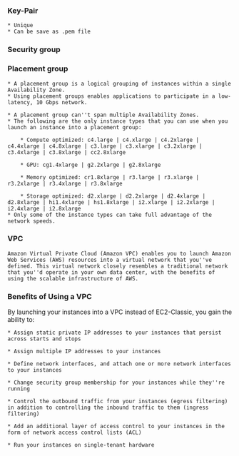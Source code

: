 ### Key-Pair

    * Unique
    * Can be save as .pem file

### Security group


### Placement group

    * A placement group is a logical grouping of instances within a single Availability Zone.
    * Using placement groups enables applications to participate in a low-latency, 10 Gbps network.

    * A placement group can''t span multiple Availability Zones.
    * The following are the only instance types that you can use when you launch an instance into a placement group:

        * Compute optimized: c4.large | c4.xlarge | c4.2xlarge | c4.4xlarge | c4.8xlarge | c3.large | c3.xlarge | c3.2xlarge | c3.4xlarge | c3.8xlarge | cc2.8xlarge

        * GPU: cg1.4xlarge | g2.2xlarge | g2.8xlarge

        * Memory optimized: cr1.8xlarge | r3.large | r3.xlarge | r3.2xlarge | r3.4xlarge | r3.8xlarge

        * Storage optimized: d2.xlarge | d2.2xlarge | d2.4xlarge | d2.8xlarge | hi1.4xlarge | hs1.8xlarge | i2.xlarge | i2.2xlarge | i2.4xlarge | i2.8xlarge
    * Only some of the instance types can take full advantage of the network speeds.


### VPC

    Amazon Virtual Private Cloud (Amazon VPC) enables you to launch Amazon Web Services (AWS) resources into a virtual network that you''ve defined. This virtual network closely resembles a traditional network that you''d operate in your own data center, with the benefits of using the scalable infrastructure of AWS.


### Benefits of Using a VPC

By launching your instances into a VPC instead of EC2-Classic, you gain the ability to:

    * Assign static private IP addresses to your instances that persist across starts and stops

    * Assign multiple IP addresses to your instances

    * Define network interfaces, and attach one or more network interfaces to your instances

    * Change security group membership for your instances while they''re running

    * Control the outbound traffic from your instances (egress filtering) in addition to controlling the inbound traffic to them (ingress filtering)

    * Add an additional layer of access control to your instances in the form of network access control lists (ACL)

    * Run your instances on single-tenant hardware


